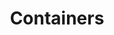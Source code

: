 ---
layout: category
title: "Containers"
category_name: Containers
permalink: /categories/containers/
description: "Articles about container technologies, Docker, container orchestration, and best practices for containerization."
---